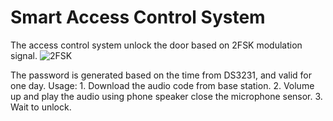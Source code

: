 # Smart Access Control System
The access control system unlock the door based on 2FSK modulation signal.
![2FSK](https://github.com/Oliverckb/Smart_access_control_system/assets/64025096/fed3ce84-dd3e-4175-8c34-494686f8ade8)

The password is generated based on the time from DS3231, and valid for one day.
Usage: 1. Download the audio code from base station.
       2. Volume up and play the audio using phone speaker close the microphone sensor.
       3. Wait to unlock.
